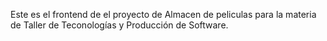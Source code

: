 Este es el frontend de el proyecto de Almacen de peliculas para la materia de Taller de Teconologías y Producción de Software.

